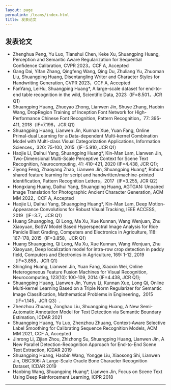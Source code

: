 ```yaml
---
layout: page
permalink: /teams/index.html
title: 发表论文
---
```


## 发表论文

- Zhenghua Peng, Yu Luo, Tianshui Chen, Keke Xu, Shuangping Huang, Perception and Semantic Aware Regularization for Sequential Confidence Calibration, CVPR 2023，CCF A, Accepted
- Gang Dai, Yifan Zhang, Qingfeng Wang, Qing Du, Zhuliang Yu, Zhuoman Liu, Shuangping Huang, Disentangling Writer and Character Styles for Handwriting Generation, CVPR 2023，CCF A, Accepted
- FanYang, LeiHu, Shuangping Huang*, A large-scale dataset for end-to-end table recognition in the wild, Scientific Data, 2023（IF=8.501，JCR Q1）
- Shuangping Huang, Zhuoyao Zhong, Lianwen Jin, Shuye Zhang, Haobin Wang, DropRegion Training of Inception Font Network for High-Performance Chinese Font Recognition, Pattern Recognition，77: 395-411, 2018（IF=7.196，JCR Q1）
- Shuangping Huang, Lianwen Jin, Kunnan Xue, Yuan Fang, Online Primal-dual Learning for a Data-dependent Multi-kernel Combination Model with Multi-class Visual Categorization Applications, Information Sciences，320: 75-100, 2015（IF=5.910, JCR Q1）
- Haojie Li, Daihui Yang, Shuangping Huang*, Kin-Man Lam, Lianwen Jin, Two-Dimensional Multi-Scale Perceptive Context for Scene Text Recognition, Neurocomputing, 41: 410-421, 2020 (IF=4.438, JCR Q1);
- Ziyong Feng, Zhaoyang Zhao, Lianwen Jin, Shuangping Huang*, Robust shared feature learning for script and handwritten/machine-printed identification, Pattern Recognition Letters，2017（IF=3.255, JCR Q2）
- Hongxiang Huang, Daihui Yang, Shuangping Huang, AGTGAN: Unpaired Image Translation for Photographic Ancient Character Generation, ACM MM 2022，CCF A, Accepted
- Haojie Li, Daihui Yang, Shuangping Huang*, Kin-Man Lam, Deep Motion-Appearance Convolutions for Robust Visual Tracking, IEEE ACCESS, 2019（IF=3.7，JCR Q1）
- Huang Shuangping, Qi Long, Ma Xu, Xue Kunnan, Wang Wenjuan, Zhu Xiaoyuan, BoSW Model Based Hyperspectral Image Analysis for Rice Panicle Blast Grading, Computers and Electronics in Agriculture, 118: 167-178, 2015（IF=3.858，JCR Q1）
- Huang Shuangping, Qi Long, Ma Xu, Xue Kunnan, Wang Wenjuan, Zhu Xiaoyuan, Deep localization model for intra-row crop detection in paddy field, Computers and Electronics in Agriculture, 169: 1-12, 2019（IF=3.858，JCR Q1）
- Shingling Huang, Lianwen Jin, Yuan Fang, Xiaoxin Wei, Online Heterogeneous Feature Fusion Machines for Visual Recognition, Neurocomputing, 123(10): 100-109, 2014 (IF=4.438, JCR Q1);
- Shuangping Huang, Lianwen Jin, Yunyu Li, Kunnan Xue, Long Qi, Online Multi-kernel Learning Based on a Triple Norm Regularizer for Semantic Image Classification, Mathematical Problems in Engineering，2015（IF=1.145，JCR Q3）.
- Zhenzhou Zhuang, Zonghao Liu, Shuangping Huang, A New Semi-Automatic Annotation Model for Text Detection via Semantic Boundary Estimation, ICDAR 2021
- Shuangping Huang, Yu Luo, Zhenzhou Zhuang, Context-Aware Selective Label Smoothing for Calibrating Sequence Recognition Models, ACM MM 2021, CCF A, Accepted
- Jinrong Li, Zijian Zhou, Zhizhong Su, Shuangping Huang, Lianwen Jin, A New Parallel Detection-Recognition Approach for End-to-End Scene Text Extraction, ICDAR 2019
- Shuangping Huang, Haobin Wang, Yongge Liu, Xiaosong Shi, Lianwen Jin, OBC306: A Large-Scale Oracle Bone Character Recognition Dataset, ICDAR 2019
- Haobing Wang, Shuangping Huang*, Lianwen Jin, Focus on Scene Text Using Deep Reinforcement Learning, ICPR 2018

---